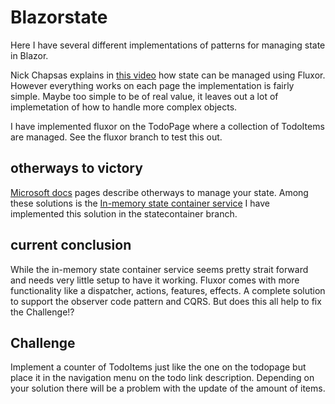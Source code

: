# Blazorstate

Here I have several different implementations of patterns for managing state in Blazor.

Nick Chapsas explains in [this video](https://www.youtube.com/watch?v=k_c-ErPaYa8) how state can be managed using Fluxor. However everything works on each page the implementation is fairly simple. Maybe too simple to be of real value, it leaves out a lot of implemetation of how to handle more complex objects.

I have implemented fluxor on the TodoPage where a collection of TodoItems are managed. See the fluxor branch to test this out.

## otherways to victory

[Microsoft docs](https://docs.microsoft.com/en-us/aspnet/core/blazor/state-management?view=aspnetcore-6.0&pivots=server) pages describe otherways to manage your state. Among these solutions is the [In-memory state container service](https://docs.microsoft.com/en-us/aspnet/core/blazor/state-management?view=aspnetcore-6.0&pivots=server#in-memory-state-container-service-server) I have implemented this solution in the statecontainer branch.

## current conclusion

While the in-memory state container service seems pretty strait forward and needs very little setup to have it working. Fluxor comes with more functionality like a dispatcher, actions, features, effects. A complete solution to support the observer code pattern and CQRS. But does this all help to fix the Challenge!?

## Challenge

Implement a counter of TodoItems just like the one on the todopage but place it in the navigation menu on the todo link description. Depending on your solution there will be a problem with the update of the amount of items.